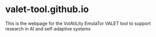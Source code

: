 # valet-tool.github.io

This is the webpage for the VolAtiLity EmulaTor VALET tool to support research in AI and self-adaptive systems
